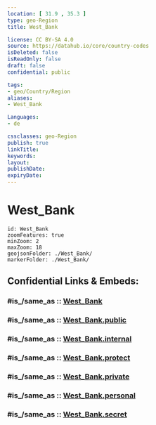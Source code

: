 ```yaml
---
location: [ 31.9 , 35.3 ] 
type: geo-Region
title: West_Bank

license: CC BY-SA 4.0
source: https://datahub.io/core/country-codes
isDeleted: false
isReadOnly: false
draft: false
confidential: public

tags:
- geo/Country/Region
aliases:
- West_Bank

Languages:
- de

cssclasses: geo-Region
publish: true
linkTitle: 
keywords: 
layout: 
publishDate: 
expiryDate: 
---
```


# West_Bank

```leaflet
id: West_Bank
zoomFeatures: true 
minZoom: 2 
maxZoom: 18
geojsonFolder: ./West_Bank/
markerFolder: ./West_Bank/
```


## Confidential Links & Embeds: 

### #is_/same_as :: [West_Bank](/_Standards/Earth/Continent/Asia/Asia~West/Israel/Districts~Israel/West_Bank.md) 

### #is_/same_as :: [West_Bank.public](/_public/Earth/Continent/Asia/Asia~West/Israel/Districts~Israel/West_Bank.public.md) 

### #is_/same_as :: [West_Bank.internal](/_internal/Earth/Continent/Asia/Asia~West/Israel/Districts~Israel/West_Bank.internal.md) 

### #is_/same_as :: [West_Bank.protect](/_protect/Earth/Continent/Asia/Asia~West/Israel/Districts~Israel/West_Bank.protect.md) 

### #is_/same_as :: [West_Bank.private](/_private/Earth/Continent/Asia/Asia~West/Israel/Districts~Israel/West_Bank.private.md) 

### #is_/same_as :: [West_Bank.personal](/_personal/Earth/Continent/Asia/Asia~West/Israel/Districts~Israel/West_Bank.personal.md) 

### #is_/same_as :: [West_Bank.secret](/_secret/Earth/Continent/Asia/Asia~West/Israel/Districts~Israel/West_Bank.secret.md)

